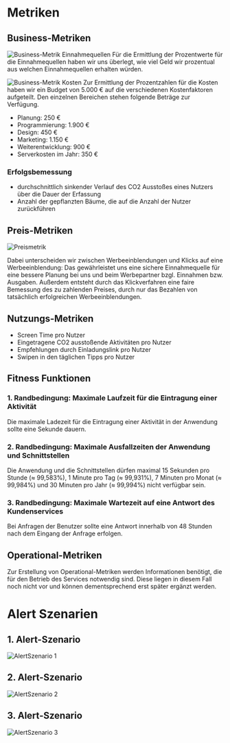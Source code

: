 # Metriken

## Business-Metriken
![Business-Metrik Einnahmequellen](Metriken-Raw/Businessmetriken1.PNG)
Für die Ermittlung der Prozentwerte für die Einnahmequellen haben wir uns überlegt, wie viel Geld wir prozentual aus welchen Einnahmequellen erhalten würden.

![Business-Metrik Kosten](Metriken-Raw/Businessmetriken2.PNG)
Zur Ermittlung der Prozentzahlen für die Kosten haben wir ein Budget von 5.000 € auf die verschiedenen Kostenfaktoren aufgeteilt. Den einzelnen Bereichen stehen folgende Beträge zur Verfügung.
* Planung: 250 €
* Programmierung: 1.900 €
* Design: 450 €
* Marketing: 1.150 €
* Weiterentwicklung: 900 €
* Serverkosten im Jahr: 350 €
### Erfolgsbemessung
* durchschnittlich sinkender Verlauf des CO2 Ausstoßes eines Nutzers über die Dauer der Erfassung
* Anzahl der gepflanzten Bäume, die auf die Anzahl der Nutzer zurückführen

## Preis-Metriken
![Preismetrik](Metriken-Raw/Preismetrik.PNG)

Dabei unterscheiden wir zwischen Werbeeinblendungen und Klicks auf eine Werbeeinblendung:
Das gewährleistet uns eine sichere Einnahmequelle für eine bessere Planung bei uns und beim Werbepartner bzgl. Einnahmen bzw. Ausgaben.
Außerdem entsteht durch das Klickverfahren eine faire Bemessung des zu zahlenden Preises, durch nur das Bezahlen von tatsächlich erfolgreichen Werbeeinblendungen.
## Nutzungs-Metriken
* Screen Time pro Nutzer
* Eingetragene CO2 ausstoßende Aktivitäten pro Nutzer
* Empfehlungen durch Einladungslink pro Nutzer
* Swipen in den täglichen Tipps pro Nutzer
## Fitness Funktionen
### 1. Randbedingung: Maximale Laufzeit für die Eintragung einer Aktivität
Die maximale Ladezeit für die Eintragung einer Aktivität in der Anwendung sollte eine Sekunde dauern.
### 2. Randbedingung: Maximale Ausfallzeiten der Anwendung und Schnittstellen
Die Anwendung und die Schnittstellen dürfen maximal 15 Sekunden pro Stunde (≈ 99,583%), 1 Minute pro Tag (≈ 99,931%), 7 Minuten pro Monat (≈ 99,984%) und 30 Minuten pro Jahr (≈ 99,994%) nicht verfügbar sein.
### 3. Randbedingung: Maximale Wartezeit auf eine Antwort des Kundenservices
Bei Anfragen der Benutzer sollte eine Antwort innerhalb von 48 Stunden nach dem Eingang der Anfrage erfolgen.
## Operational-Metriken
Zur Erstellung von Operational-Metriken werden Informationen benötigt, die für den Betrieb des Services notwendig sind. Diese liegen in diesem Fall noch nicht vor und können dementsprechend erst später ergänzt werden.

# Alert Szenarien
## 1. Alert-Szenario
![AlertSzenario 1](Metriken-Raw/AlertSzenario1.PNG)
## 2. Alert-Szenario
![AlertSzenario 2](Metriken-Raw/AlertSzenario2.PNG)
## 3. Alert-Szenario
![AlertSzenario 3](Metriken-Raw/AlertSzenario3.PNG)
